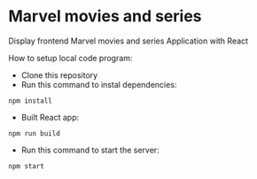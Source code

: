 # Marvel movies and series
Display frontend Marvel movies and series Application with React

How to setup local code program:
- Clone this repository
- Run this command to instal dependencies:
```
npm install
```
- Built React app:
```
npm run build
```
- Run this command to start the server:
```
npm start
```
